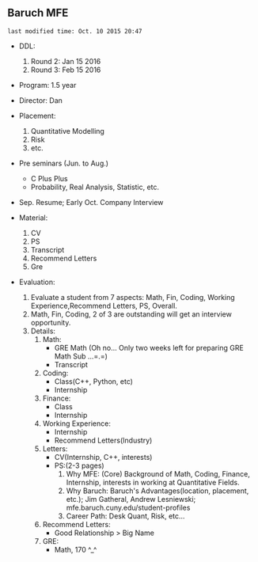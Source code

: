 ## Baruch MFE
	last modified time: Oct. 10 2015 20:47

+ DDL:
	1. Round 2: Jan 15 2016
	2. Round 3: Feb 15 2016
+ Program: 1.5 year  
+ Director: Dan 
+ Placement:
	1. Quantitative Modelling
	2. Risk
	3. etc.
+ Pre seminars (Jun. to Aug.)
	+ C Plus Plus
	+ Probability, Real Analysis, Statistic, etc.
+ Sep. Resume; Early Oct. Company Interview
+ Material:
	1. CV
	2. PS
	3. Transcript
	4. Recommend Letters
	5. Gre

+ Evaluation:
	1. Evaluate a student from 7 aspects: Math, Fin, Coding, Working Experience,Recommend Letters, PS, Overall. 
	2. Math, Fin, Coding, 2 of 3 are outstanding will get an interview opportunity.
	3. Details:
	    1. Math:
		    + GRE Math (Oh no... Only two weeks left for preparing GRE Math Sub ...=.=)
		    + Transcript
	    2. Coding:
		    + Class(C++, Python, etc)
		    + Internship
	    3. Finance:
		    + Class
		    + Internship
	    4. Working Experience:
		    + Internship
		    + Recommend Letters(Industry)
	    5. Letters:
		    + CV(Internship, C++, interests)
		    + PS:(2-3 pages)
			    1. Why MFE: (Core) Background of Math, Coding, Finance, Internship, interests in working at Quantitative Fields.
			    2. Why Baruch: Baruch's Advantages(location, placement, etc.); Jim Gatheral, Andrew Lesniewski; mfe.baruch.cuny.edu/student-profiles	
			    3. Career Path: Desk Quant, Risk, etc... 
		6. Recommend Letters:
			+ Good Relationship > Big Name
		7. GRE:
			+ Math, 170 ^_^

